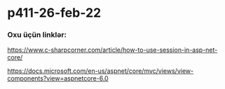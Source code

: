 # p411-26-feb-22

### Oxu üçün linklər:

https://www.c-sharpcorner.com/article/how-to-use-session-in-asp-net-core/

https://docs.microsoft.com/en-us/aspnet/core/mvc/views/view-components?view=aspnetcore-6.0

